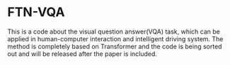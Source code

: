 # FTN-VQA
This is a code about the visual question answer(VQA) task, which can be applied in human-computer interaction and intelligent driving system. 
The method is completely based on Transformer and the code is being sorted out and will be released after the paper is included. 
